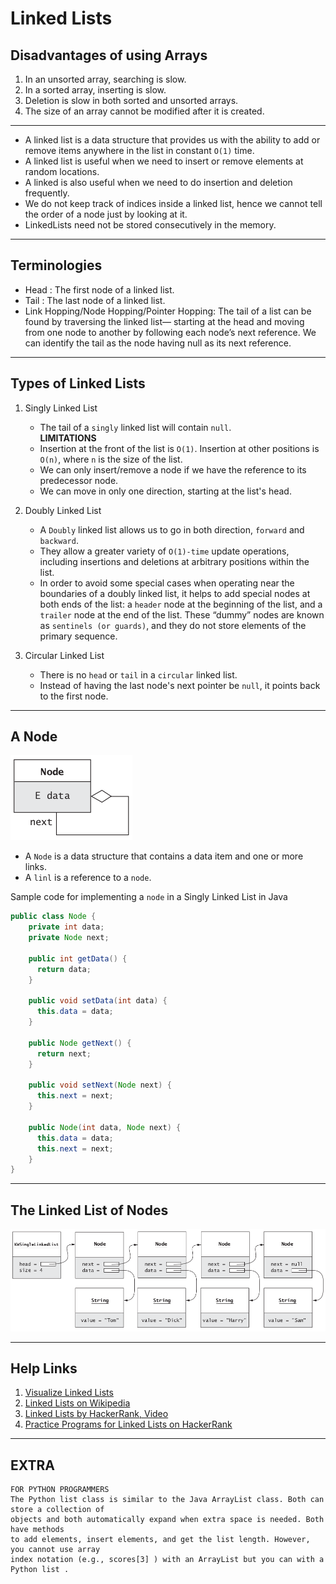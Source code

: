 # Linked Lists

## Disadvantages of using Arrays

1. In an unsorted array, searching is slow.
2. In a sorted array, inserting is slow.
3. Deletion is slow in both sorted and unsorted arrays.
4. The size of an array cannot be modified after it is created.

___

- A linked list is a data structure that provides us with the ability to add or remove items anywhere 
in the list in constant `O(1)` time.
- A linked list is useful when we need to insert or remove elements at random locations.
- A linked is also useful when we need to do insertion and deletion frequently.
- We do not keep track of indices inside a linked list, hence we cannot tell the order of a node just by looking at it.
- LinkedLists need not be stored consecutively in the memory.

___

## Terminologies

- Head : The first node of a linked list.
- Tail : The last node of a linked list.
- Link Hopping/Node Hopping/Pointer Hopping: The tail of a list can be found by traversing the
                                             linked list— starting at the head and moving from one node to another by following
                                             each node’s next reference. We can identify the tail as the node having null as its
                                             next reference.

___

## Types of Linked Lists

1. Singly Linked List

    - The tail of a `singly` linked list will contain `null`.  
    **LIMITATIONS**
    - Insertion at the front of the list is `O(1)`. Insertion at other positions is `O(n)`, where `n` is
the size of the list.
    - We can only insert/remove a node if we have the reference to its predecessor node.
    - We can move in only one direction, starting at the list's head.
    
2. Doubly Linked List

    - A `Doubly` linked list allows us to go in both direction, `forward` and `backward`.  
    - They allow a greater variety of `O(1)-time` update operations, including insertions and deletions at arbitrary
      positions within the list.
    - In order to avoid some special cases when operating near the boundaries of a doubly
      linked list, it helps to add special nodes at both ends of the list: a `header` node at the
      beginning of the list, and a `trailer` node at the end of the list. These “dummy” nodes
      are known as `sentinels (or guards)`, and they do not store elements of the primary
      sequence.
    
3. Circular Linked List

    - There is no `head` or `tail` in a `circular` linked list.
    - Instead of having the last node's next pointer be `null`, it points back to the first node.
    
___

## A Node 

![](./../../Images/node.png)

- A `Node` is a data structure that contains a data item and one or more links.
- A `linl` is a reference to a `node`.

Sample code for implementing a `node` in a Singly Linked List in Java

```java
public class Node {
    private int data;
    private Node next;
  
    public int getData() {
      return data;
    }
  
    public void setData(int data) {
      this.data = data;
    }
  
    public Node getNext() {
      return next;
    }
  
    public void setNext(Node next) {
      this.next = next;
    }
  
    public Node(int data, Node next) {
      this.data = data;
      this.next = next;
    }
} 
```

___

## The Linked List of Nodes

![](./../../Images/linkedList.png)
___

## Help Links

1. [Visualize Linked Lists](https://visualgo.net/en/list)
2. [Linked Lists on Wikipedia](https://en.wikipedia.org/wiki/Linked_list)
3. [Linked Lists by HackerRank, Video](https://www.youtube.com/watch?v=njTh_OwMljA)
4. [Practice Programs for Linked Lists on HackerRank](https://www.hackerrank.com/domains/data-structures?filters%5Bsubdomains%5D%5B%5D=linked-lists)

___

## EXTRA

```
FOR PYTHON PROGRAMMERS
The Python list class is similar to the Java ArrayList class. Both can store a collection of
objects and both automatically expand when extra space is needed. Both have methods
to add elements, insert elements, and get the list length. However, you cannot use array
index notation (e.g., scores[3] ) with an ArrayList but you can with a Python list .
```